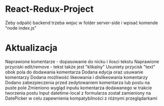 # React-Redux-Project
Żeby odpalić backend trzeba wejsc w folder server-side i wpisać komende "node index.js"

# Aktualizacja
Naprawione komentarze - dopasowanie do nicku i ilosci tekstu
Naprawione przyciski edit/remove - tekst także jest "klikalny"
Usuniety przycisk "text" obok pola do dodawania komentarza
Dodana edycja oraz usuwanie komentarzy
Dodana możliwość likeowania i dislikeowania komentarzy
Dodano zabezpieczenia przed zedytowaniem komentarza lub postu na puste pole
Zmieniono wygląd inputu komentarza dodawanego w trakcie tworzenia postu
Input datetime-local z formularza został zamieniony na DatePicker w celu zapewnienia kompatybilności z różnymi przeglądarkami